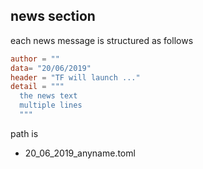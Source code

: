 ## news section

each news message is structured as follows

```toml
author = ""
data= "20/06/2019"
header = "TF will launch ..."
detail = """
  the news text
  multiple lines
  """
```
path is 

- 20_06_2019_anyname.toml
